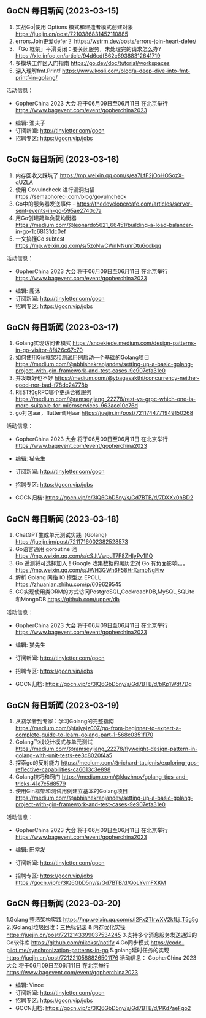 
## GoCN 每日新闻 (2023-03-15)
1. 实战Go|使用 Options 模式和建造者模式创建对象 https://juejin.cn/post/7210386831452110885
2. errors.Join更爱defer？ https://wstrm.dev/posts/errors-join-heart-defer/
3. 「Go 框架」平滑关闭：要关闭服务，未处理完的请求怎么办?https://xie.infoq.cn/article/94d6cdf862c69388312641719
4. 多模块工作区入门指南 https://go.dev/doc/tutorial/workspaces
5. 深入理解fmt.Printf https://www.kosli.com/blog/a-deep-dive-into-fmt-printf-in-golang/

活动信息：
* GopherChina 2023 大会 将于06月09日至06月11日 在北京举行 https://www.bagevent.com/event/gopherchina2023

- 编辑: 渔夫子
- 订阅新闻: http://tinyletter.com/gocn
- 招聘专区: https://gocn.vip/jobs


## GoCN 每日新闻 (2023-03-16)
1. 内存回收又踩坑了 https://mp.weixin.qq.com/s/ea7LfF2jOoHOSozX-qUZLA
2. 使用 Govulncheck 进行漏洞扫描  https://semaphoreci.com/blog/govulncheck
3. Go中的服务器发送事件 - https://thedevelopercafe.com/articles/server-sent-events-in-go-595ae2740c7a
4. 用Go创建简单负载均衡器 https://medium.com/@leonardo5621_66451/building-a-load-balancer-in-go-1c68131dc0ef
5. 一文搞懂Go subtest https://mp.weixin.qq.com/s/5zoNwCWnNNunrDtu6cokqg

活动信息：
* GopherChina 2023 大会 将于06月09日至06月11日 在北京举行 https://www.bagevent.com/event/gopherchina2023

- 编辑: 鹿沐
- 订阅新闻: http://tinyletter.com/gocn
- 招聘专区: https://gocn.vip/jobs


## GoCN 每日新闻 (2023-03-17)
1. Golang实现访问者模式 https://snoekiede.medium.com/design-patterns-in-go-visitor-8f426c67c70
2. 如何使用Gin框架和测试用例启动一个基础的Golang项目  https://medium.com/@abhishekranjandev/setting-up-a-basic-golang-project-with-gin-framework-and-test-cases-9e907efa31e0
3. 并发既好也不好 https://medium.com/@ybagasakthi/concurrency-neither-good-nor-bad-f78dc24778b
4. REST和gRPC哪个更适合微服务 https://medium.com/@ramseyjiang_22278/rest-vs-grpc-which-one-is-more-suitable-for-microservices-963acc10e76d
5. go打包aar，flutter调用aar https://juejin.im/post/7211744771949150268

活动信息：
- GopherChina 2023 大会 将于06月09日至06月11日 在北京举行 https://www.bagevent.com/event/gopherchina2023

- 编辑: 猫先生
- 订阅新闻: http://tinyletter.com/gocn
- 招聘专区: https://gocn.vip/jobs
- GOCN归档: https://gocn.vip/c/3lQ6GbD5ny/s/Gd7BTB/d/7DXXx0hBD2


## GoCN 每日新闻 (2023-03-18)
1. ChatGPT生成单元测试实践（Golang） https://juejin.im/post/7211716002382528573
2. Go语言通用 goroutine 池  https://mp.weixin.qq.com/s/cSJtVwpuT7F8ZHlyPv1l1Q
3. Go 遥测将可选择加入！Google 收集数据的黑历史对 Go 有负面影响。。。 https://mp.weixin.qq.com/s/JWH3GWn6F58HrXambNgFIw
4. 解析 Golang 网络 IO 模型之 EPOLL https://zhuanlan.zhihu.com/p/609629545
5. GO实现使用类ORM的方式访问PostgreSQL,CockroachDB,MySQL,SQLite和MongoDB https://github.com/upper/db

活动信息：
- GopherChina 2023 大会 将于06月09日至06月11日 在北京举行 https://www.bagevent.com/event/gopherchina2023

- 编辑: 猫先生
- 订阅新闻: http://tinyletter.com/gocn
- 招聘专区: https://gocn.vip/jobs
- GOCN归档: https://gocn.vip/c/3lQ6GbD5ny/s/Gd7BTB/d/bKp1Wdf7Dg





## GoCN 每日新闻 (2023-03-19)
1. 从初学者到专家：学习Golang的完整指南 https://medium.com/@faiyajz007/go-from-beginner-to-expert-a-complete-guide-to-learn-golang-part-1-568c0351f170
2. Golang飞线设计模式与单元测试  https://medium.com/@ramseyjiang_22278/flyweight-design-pattern-in-golang-with-unit-tests-ee3c8020f4a5
3. 探索go的反射能力 https://medium.com/@richard-taujenis/exploring-gos-reflective-capabilities-ca6613c3e898
4. Golang技巧和窍门 https://medium.com/@kluzhnov/golang-tips-and-tricks-41e7c5d8579
5. 使用Gin框架和测试用例建立基本的Golang项目 https://medium.com/@abhishekranjandev/setting-up-a-basic-golang-project-with-gin-framework-and-test-cases-9e907efa31e0

活动信息：
- GopherChina 2023 大会 将于06月09日至06月11日 在北京举行 https://www.bagevent.com/event/gopherchina2023

- 编辑: 田常发
- 订阅新闻: http://tinyletter.com/gocn
- 招聘专区: https://gocn.vip/jobs
https://gocn.vip/c/3lQ6GbD5ny/s/Gd7BTB/d/QoLYvmFXKM


## GoCN 每日新闻 (2023-03-20)
1.Golang 整洁架构实践 https://mp.weixin.qq.com/s/I2Fx2TIrwXV2kfLj_T5g5g
2.[Golang]垃圾回收：三色标记法 & 内存优化实操 https://juejin.cn/post/7212143399037534245
3.支持多个消息服务发送通知的Go软件库 https://github.com/nikoksr/notify
4.Go同步模式 https://code-pilot.me/synchronization-patterns-in-go
5.golang延时任务的实现 https://juejin.cn/post/7212210588826501176
活动信息：
GopherChina 2023 大会 将于06月09日至06月11日 在北京举行	https://www.bagevent.com/event/gopherchina2023

- 编辑: Vince
- 订阅新闻: http://tinyletter.com/gocn
- 招聘专区: https://gocn.vip/jobs
- GOCN归档: https://gocn.vip/c/3lQ6GbD5ny/s/Gd7BTB/d/PKd7aeFgo2